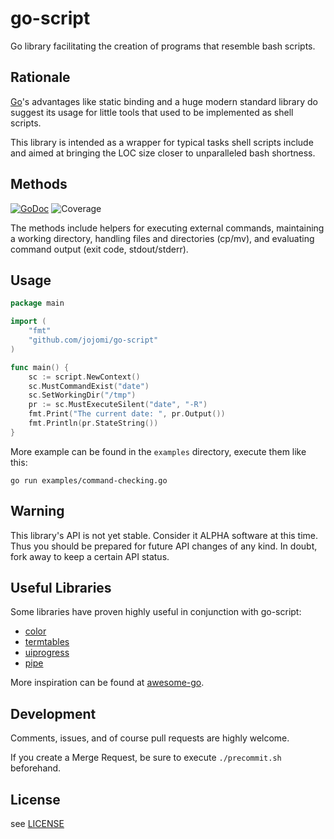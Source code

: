 # go-script
Go library facilitating the creation of programs that resemble bash scripts.


## Rationale

[Go](https://golang.org)'s advantages like static binding and a huge modern standard library do suggest its usage for little tools that used to be implemented as shell scripts.

This library is intended as a wrapper for typical tasks shell scripts include and aimed at bringing the LOC size closer to unparalleled bash shortness.


## Methods

[![GoDoc](https://godoc.org/github.com/jojomi/go-script?status.svg)](https://godoc.org/github.com/jojomi/go-script) ![Coverage](http://gocover.io/_badge/github.com/jojomi/go-script)

The methods include helpers for executing external commands, maintaining a working directory, handling files and directories (cp/mv), and evaluating command output (exit code, stdout/stderr).


## Usage

```go
package main

import (
	"fmt"
	"github.com/jojomi/go-script"
)

func main() {
	sc := script.NewContext()
	sc.MustCommandExist("date")
	sc.SetWorkingDir("/tmp")
	pr := sc.MustExecuteSilent("date", "-R")
	fmt.Print("The current date: ", pr.Output())
	fmt.Println(pr.StateString())
}
```

More example can be found in the `examples` directory, execute them like this:

`go run examples/command-checking.go`


## Warning

This library's API is not yet stable. Consider it ALPHA software at this time.
Thus you should be prepared for future API changes of any kind. In doubt, fork
away to keep a certain API status.


## Useful Libraries

Some libraries have proven highly useful in conjunction with go-script:

* [color](https://github.com/fatih/color)
* [termtables](https://github.com/apcera/termtables)
* [uiprogress](https://github.com/gosuri/uiprogress)
* [pipe](https://github.com/go-pipe/pipe)

More inspiration can be found at [awesome-go](https://github.com/avelino/awesome-go#command-line).


## Development

Comments, issues, and of course pull requests are highly welcome.

If you create a Merge Request, be sure to execute `./precommit.sh` beforehand.


## License

see [LICENSE](LICENSE)
